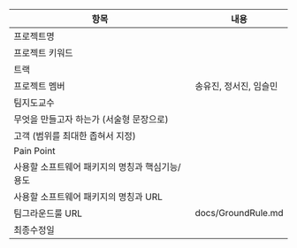 | 항목 | 내용 |
|------|------|
| 프로젝트명 |  |
| 프로젝트 키워드 |  |
| 트랙 |  |
| 프로젝트 멤버 | 송유진, 정서진, 임슬민 |
| 팀지도교수 |  |
| 무엇을 만들고자 하는가 (서술형 문장으로) |  |
| 고객 (범위를 최대한 좁혀서 지정) |  |
| Pain Point |  |
| 사용할 소프트웨어 패키지의 명칭과 핵심기능/용도 |  |
| 사용할 소프트웨어 패키지의 명칭과 URL |  |
| 팀그라운드룰 URL | docs/GroundRule.md |
| 최종수정일 |  |

